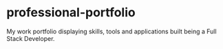 # professional-portfolio
My work portfolio displaying skills, tools and applications built being a Full Stack Developer.
